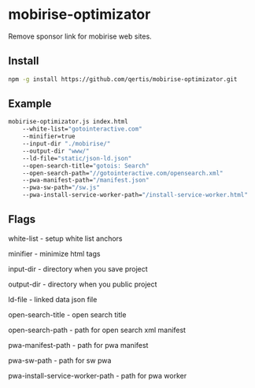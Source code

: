 # mobirise-optimizator

Remove sponsor link for mobirise web sites.

## Install
```bash
npm -g install https://github.com/qertis/mobirise-optimizator.git
```

## Example
```bash
mobirise-optimizator.js index.html 
    --white-list="gotointeractive.com" 
    --minifier=true 
    --input-dir "./mobirise/" 
    --output-dir "www/"
    --ld-file="static/json-ld.json" 
    --open-search-title="gotois: Search" 
    --open-search-path="//gotointeractive.com/opensearch.xml" 
    --pwa-manifest-path="/manifest.json" 
    --pwa-sw-path="/sw.js" 
    --pwa-install-service-worker-path="/install-service-worker.html" 
```

## Flags

white-list - setup white list anchors

minifier - minimize html tags

input-dir - directory when you save project

output-dir - directory when you public project

ld-file - linked data json file

open-search-title - open search title

open-search-path - path for open search xml manifest

pwa-manifest-path - path for pwa manifest

pwa-sw-path - path for sw pwa

pwa-install-service-worker-path - path for pwa worker
